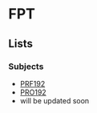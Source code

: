 # FPT

## Lists

### Subjects

* [PRF192](https://github.com/alt3ri/FPT-SE1726/tree/PRF192)
* [PRO192](https://github.com/alt3ri/FPT-SE1726/tree/PRO192)
* will be updated soon

